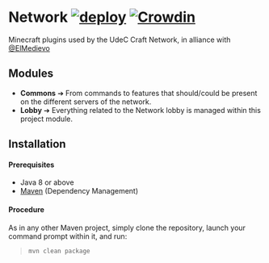 Network [![deploy](https://github.com/ElMedievo-UdeC/Network/workflows/build/badge.svg)](https://github.com/ElMedievo-UdeC/Network/runs/632186694) [![Crowdin](https://badges.crowdin.net/elmedievo/localized.svg)](https://crowdin.com/project/elmedievo)
===

Minecraft plugins used by the UdeC Craft Network, in alliance with [@ElMedievo](https://github.com/ElMedievo)

## Modules
* **Commons** ➔ From commands to features that should/could be present on the different servers of the network.
* **Lobby** ➔ Everything related to the Network lobby is managed within this project module.

## Installation
#### Prerequisites
* Java 8 or above
* [Maven](http://maven.apache.org/) (Dependency Management)

#### Procedure
As in any other Maven project, simply clone the repository, launch your command prompt within it, and run:

  > `mvn clean package`
